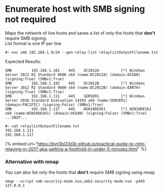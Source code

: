 # Enumerate host with SMB signing not required

Maps the network of live hosts and saves a list of only the hosts that **don't** require SMB signing.\
List format is one IP per line

```
#~ nxc smb 192.168.1.0/24 --gen-relay-list relaylistOutputFilename.txt
```

Expected Results:

```
SMB         192.168.1.101    445    DC2012A          [*] Windows Server 2012 R2 Standard 9600 x64 (name:DC2012A) (domain:OCEAN) (signing:True) (SMBv1:True)
SMB         192.168.1.102    445    DC2012B          [*] Windows Server 2012 R2 Standard 9600 x64 (name:DC2012B) (domain:EARTH) (signing:True) (SMBv1:True)
SMB         192.168.1.111    445    SERVER1          [*] Windows Server 2016 Standard Evaluation 14393 x64 (name:SERVER1) (domain:PACIFIC) (signing:False) (SMBv1:True)
SMB         192.168.1.117    445    WIN10DESK1       [*] WIN10DESK1 x64 (name:WIN10DESK1) (domain:OCEAN) (signing:False) (SMBv1:True)
...SNIP...

#~ cat relaylistOutputFilename.txt
192.168.1.111
192.168.1.117
```

{% embed url="https://byt3bl33d3r.github.io/practical-guide-to-ntlm-relaying-in-2017-aka-getting-a-foothold-in-under-5-minutes.html" %}

### Alternative with nmap

You can also list only the hosts that **don't** require SMB signing using nmap

```
nmap --script smb-security-mode.nse,smb2-security-mode.nse -p445 127.0.0.1
```
